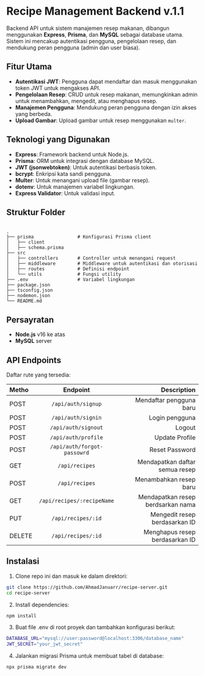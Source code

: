 # Recipe Management Backend v.1.1

Backend API untuk sistem manajemen resep makanan, dibangun menggunakan **Express**, **Prisma**, dan **MySQL** sebagai database utama. Sistem ini mencakup autentikasi pengguna, pengelolaan resep, dan mendukung peran pengguna (admin dan user biasa).

## Fitur Utama

- **Autentikasi JWT**: Pengguna dapat mendaftar dan masuk menggunakan token JWT untuk mengakses API.
- **Pengelolaan Resep**: CRUD untuk resep makanan, memungkinkan admin untuk menambahkan, mengedit, atau menghapus resep.
- **Manajemen Pengguna**: Mendukung peran pengguna dengan izin akses yang berbeda.
- **Upload Gambar**: Upload gambar untuk resep menggunakan `multer`.

## Teknologi yang Digunakan

- **Express**: Framework backend untuk Node.js.
- **Prisma**: ORM untuk integrasi dengan database MySQL.
- **JWT (jsonwebtoken)**: Untuk autentikasi berbasis token.
- **bcrypt**: Enkripsi kata sandi pengguna.
- **Multer**: Untuk menangani upload file (gambar resep).
- **dotenv**: Untuk manajemen variabel lingkungan.
- **Express Validator**: Untuk validasi input.

## Struktur Folder

```plaintext

.
├── prisma                # Konfigurasi Prisma client
│   ├── client
│   ├── schema.prisma
├── src
│   ├── controllers       # Controller untuk menangani request
│   ├── middleware        # Middleware untuk autentikasi dan otorisasi
│   ├── routes            # Definisi endpoint
│   └── utils             # Fungsi utility
├── .env                  # Variabel lingkungan
├── package.json
├── tsconfig.json
├── nodemon.json
└── README.md
```

## Persayratan

- **Node.js** v16 ke atas
- **MySQL** server

## API Endpoints

<p>Daftar rute yang tersedia: </p>

| Metho  |          Endpoint           |                    Description |
| :----- | :-------------------------: | -----------------------------: |
| POST   |     `/api/auth/signup`      |        Mendaftar pengguna baru |
| POST   |     `/api/auth/signin`      |                 Login pengguna |
| POST   |     `/api/auth/signout`     |                         Logout |
| POST   |     `/api/auth/profile`     |                 Update Profile |
| POST   | `/api/auth/forgot-passowrd` |                 Reset Password |
| GET    |       `/api/recipes`        | Mendapatkan daftar semua resep |
| POST   |       `/api/recipes`        |         Menambahkan resep baru |
| GET |     `/api/recipes/:recipeName`      | Mendapatkan resep berdsarkan nama|
| PUT    |     `/api/recipes/:id`      |  Mengedit resep berdasarkan ID |
| DELETE |     `/api/recipes/:id`      | Menghapus resep berdasarkan ID |

## Instalasi

1. Clone repo ini dan masuk ke dalam direktori:

```bash
git clone https://github.com/AhmadJanuarr/recipe-server.git
cd recipe-server
```

2. Install dependencies:

```bash
npm install
```

3. Buat file .env di root proyek dan tambahkan konfigurasi berikut:

```bash
DATABASE_URL="mysql://user:password@localhost:3306/database_name"
JWT_SECRET="your_jwt_secret"
```

4. Jalankan migrasi Prisma untuk membuat tabel di database:

```bash
npx prisma migrate dev
```
